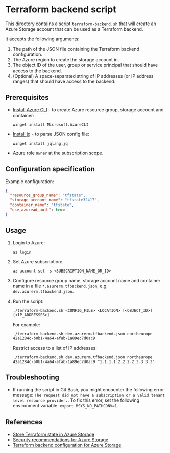 # Terraform backend script

This directory contains a script `terraform-backend.sh` that will create an Azure Storage account that can be used as a Terraform backend.

It accepts the following arguments:

1. The path of the JSON file containing the Terraform backend configuration.
1. The Azure region to create the storage account in.
1. The object ID of the user, group or service principal that should have access to the backend.
1. (Optional) A space-separated string of IP addresses (or IP address ranges) that should have access to the backend.

## Prerequisites

- [Install Azure CLI](https://learn.microsoft.com/en-us/cli/azure/install-azure-cli) - to create Azure resource group, storage account and container:

    ```console
    winget install Microsoft.AzureCLI
    ```

- [Install jq](https://stedolan.github.io/jq/download/) - to parse JSON config file:

    ```console
    winget install jqlang.jq
    ```

- Azure role `Owner` at the subscription scope.

## Configuration specification

Example configuration:

```json
{
  "resource_group_name": "tfstate",
  "storage_account_name": "tfstate32417",
  "container_name": "tfstate",
  "use_azuread_auth": true
}
```

## Usage

1. Login to Azure:

    ```console
    az login
    ```

1. Set Azure subscription:

    ```console
    az account set -s <SUBSCRIPTION_NAME_OR_ID>
    ```

1. Configure resource group name, storage account name and container name in a file `*.azurerm.tfbackend.json`,
   e.g. `dev.azurerm.tfbackend.json`.

1. Run the script:

    ```console
    ./terraform-backend.sh <CONFIG_FILE> <LOCATION> [<OBJECT_ID>] [<IP_ADDRESSES>]
    ```

    For example:

    ```console
    ./terraform-backend.sh dev.azurerm.tfbackend.json northeurope 42a1284c-b0b1-4a64-afab-1a89ec7d0ac9
    ```

    Restrict access to a list of IP addresses:

     ```console
    ./terraform-backend.sh dev.azurerm.tfbackend.json northeurope 42a1284c-b0b1-4a64-afab-1a89ec7d0ac9 "1.1.1.1 2.2.2.2 3.3.3.3"
    ```

## Troubleshooting

- If running the script in Git Bash, you might encounter the following error message: `The request did not have a subscription or a valid tenant level resource provider.`. To fix this error, set the following environment variable: `export MSYS_NO_PATHCONV=1`.

## References

- [Store Terraform state in Azure Storage](https://learn.microsoft.com/en-us/azure/developer/terraform/store-state-in-azure-storage?tabs=azure-cli)
- [Security recommendations for Azure Storage](https://learn.microsoft.com/en-us/azure/storage/blobs/security-recommendations)
- [Terraform backend configuration for Azure Storage](https://www.terraform.io/language/settings/backends/azurerm)
